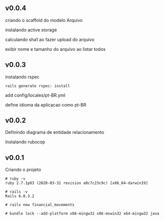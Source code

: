 ## v0.0.4

criando o scaffold do modelo Arquivo

instalando active storage

calculando sha1 ao fazer upload do arquivo

exibir nome e tamanho do arquivo ao listar todos

## v0.0.3

instalando rspec

```
rails generate rspec: install
```

add config/locales/pt-BR.yml

define idioma da aplicacao como pt-BR

## v0.0.2

Definindo diagrama de entidade relacionamento

Instalando rubocop

## v0.0.1

Criando o projeto

```
# ruby -v
ruby 2.7.1p83 (2020-03-31 revision a0c7c23c9c) [x86_64-darwin19]

# rails -v
Rails 6.0.3.2

# rails new financial_movements

# bundle lock --add-platform x86-mingw32 x86-mswin32 x64-mingw32 java
```
